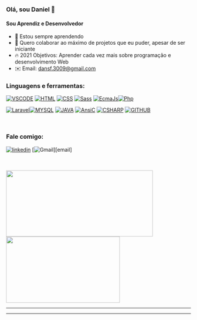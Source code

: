 ### Olá, sou Daniel 👋

#### Sou Aprendiz e Desenvolvedor

- 🌱 Estou sempre aprendendo
- 🖖 Quero colaborar ao máximo de projetos que eu puder, apesar de ser iniciante 
- 🔥 2021 Objetivos: Aprender cada vez mais sobre programação e desenvolvimento Web
- ✉️ Email: dansf.3009@gmail.com

### Linguagens e ferramentas:

[![VSCODE](https://img.shields.io/badge/VsCode-0078D4?style=for-the-badge&labelColor=black&logo=visual%20studio%20code&logoColor=0078D4)][link] [![HTML](https://img.shields.io/badge/-HTML-fd822b?style=for-the-badge&labelColor=black&logo=html5&logoColor=fd822b)][link] [![CSS](https://img.shields.io/badge/-CSS-0DA6D8?style=for-the-badge&labelColor=black&logo=css3&logoColor=0DA6D8)][link] [![Sass](https://img.shields.io/badge/Sass-CC6699?style=for-the-badge&labelColor=black&logo=sass&logoColor=CC6699)][link] [![EcmaJs](https://img.shields.io/badge/JavaScript-F7DF1E?style=for-the-badge&labelColor=black&logo=javascript&logoColor=F7DF1E)][link][![Php](https://img.shields.io/badge/PHP-777BB4?style=for-the-badge&labelColor=black&logo=php&logoSize=300px&logoColor=777BB4)][link]<br/>

[![Laravel](https://img.shields.io/badge/Laravel-FF2D20?style=for-the-badge&labelColor=black&logo=laravel&logoColor=white )][link][![MYSQL](https://img.shields.io/badge/MySQL-373e9a?style=for-the-badge&labelColor=black&logo=mysql&logoColor=373e9a)][link] [![JAVA](https://img.shields.io/badge/Java-EE160B?style=for-the-badge&labelColor=black&logo=java&logoColor=EE160B)][link] [![AnsiC](https://img.shields.io/badge/Ansi%20C-00599C?style=for-the-badge&labelColor=black&logo=c&logoColor=00599C)][link] [![CSHARP](https://img.shields.io/badge/CSharp-239120?style=for-the-badge&labelColor=black&logo=c-sharp&logoColor=239120)][link] [![GITHUB](https://img.shields.io/badge/GitHub-100000?style=for-the-badge&labelColor=white&logo=github&logoColor=100000)][link]

<br/>

### Fale comigo:
[![linkedin](https://img.shields.io/badge/-LinkedIn-33BBFF?style=for-the-badge&labelColor=black&logo=LinkedIn&logoColor=33BBFF)][linkedin] [![Gmail](https://img.shields.io/badge/-Email-EA4335?style=for-the-badge&labelColor=black&logo=gmail&logoColor=EA4335")][email]

<br/>
<br/>

<div>
    <a href="https://github.com/dansf?tab=repositories ">
    	<img height="180em" width="400em" src="https://github-readme-stats.vercel.app/api?username=dansf&show_icons=true&theme=tokyonight">
        <img height="180em" width="310em" src="https://github-readme-stats.vercel.app/api/top-langs/?username=dansf&layout=compact&theme=tokyonight">
    </a>
</div>


---

<!--START_SECTION:activity-->

<!--END_SECTION:activity-->

---



[linkedin]: https://www.linkedin.com/in/daniel-silva-6a56b070/
[link]: https://github.com/dansf?tab=repositories
[ email ]: (mailto:dansf.3009@gmail.com)

